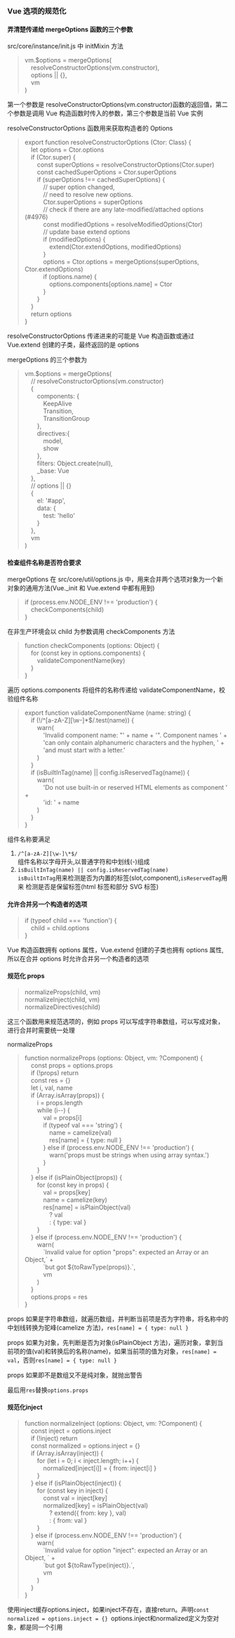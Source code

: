 ### Vue 选项的规范化

#### 弄清楚传递给 mergeOptions 函数的三个参数

src/core/instance/init.js 中 initMixin 方法

> vm.$options = mergeOptions(  
> &emsp;resolveConstructorOptions(vm.constructor),  
> &emsp;options || {},  
> &emsp;vm  
> )

第一个参数是 resolveConstructorOptions(vm.constructor)函数的返回值，第二个参数是调用 Vue 构造函数时传入的参数，第三个参数是当前 Vue 实例

resolveConstructorOptions 函数用来获取构造者的 Options

> export function resolveConstructorOptions (Ctor: Class<Component>) {  
> &emsp;let options = Ctor.options  
> &emsp;if (Ctor.super) {  
> &emsp;&emsp;const superOptions = resolveConstructorOptions(Ctor.super)  
> &emsp;&emsp;const cachedSuperOptions = Ctor.superOptions  
> &emsp;&emsp;if (superOptions !== cachedSuperOptions) {  
> &emsp;&emsp;&emsp;// super option changed,  
> &emsp;&emsp;&emsp;// need to resolve new options.  
> &emsp;&emsp;&emsp;Ctor.superOptions = superOptions  
> &emsp;&emsp;&emsp;// check if there are any late-modified/attached options (#4976)  
> &emsp;&emsp;&emsp;const modifiedOptions = resolveModifiedOptions(Ctor)  
> &emsp;&emsp;&emsp;// update base extend options  
> &emsp;&emsp;&emsp;if (modifiedOptions) {  
> &emsp;&emsp;&emsp;&emsp;extend(Ctor.extendOptions, modifiedOptions)  
> &emsp;&emsp;&emsp;}  
> &emsp;&emsp;&emsp;options = Ctor.options = mergeOptions(superOptions, Ctor.extendOptions)  
> &emsp;&emsp;&emsp;if (options.name) {  
> &emsp;&emsp;&emsp;&emsp;options.components[options.name] = Ctor  
> &emsp;&emsp;&emsp;}  
> &emsp;&emsp;}  
> &emsp;}  
> &emsp;return options  
> }

resolveConstructorOptions 传递进来的可能是 Vue 构造函数或通过 Vue.extend 创建的子类，最终返回的是 options

mergeOptions 的三个参数为

> vm.$options = mergeOptions(  
> &emsp;// resolveConstructorOptions(vm.constructor)  
> &emsp;{  
> &emsp;&emsp;components: {  
> &emsp;&emsp;&emsp;KeepAlive  
> &emsp;&emsp;&emsp;Transition,  
> &emsp;&emsp;&emsp;TransitionGroup  
> &emsp;&emsp;},  
> &emsp;&emsp;directives:{  
> &emsp;&emsp;&emsp;model,  
> &emsp;&emsp;&emsp;show  
> &emsp;&emsp;},  
> &emsp;&emsp;filters: Object.create(null),  
> &emsp;&emsp;\_base: Vue  
> &emsp;},  
> &emsp;// options || {}  
> &emsp;{  
> &emsp;&emsp;el: '#app',  
> &emsp;&emsp;data: {  
> &emsp;&emsp;&emsp;test: 'hello'  
> &emsp;&emsp;}  
> &emsp;},  
> &emsp;vm  
> )

#### 检查组件名称是否符合要求

mergeOptions 在 src/core/util/options.js 中，用来合并两个选项对象为一个新对象的通用方法(Vue.\_init 和 Vue.extend 中都有用到)

> if (process.env.NODE_ENV !== 'production') {  
> &emsp;checkComponents(child)  
> }

在非生产环境会以 child 为参数调用 checkComponents 方法

> function checkComponents (options: Object) {  
> &emsp;for (const key in options.components) {  
> &emsp;&emsp;validateComponentName(key)  
> &emsp;}  
> }

遍历 options.components 将组件的名称传递给 validateComponentName，校验组件名称

> export function validateComponentName (name: string) {  
> &emsp;if (!/^[a-zA-Z][\w-]\*$/.test(name)) {  
> &emsp;&emsp;warn(  
> &emsp;&emsp;&emsp;'Invalid component name: "' + name + '". Component names ' +  
> &emsp;&emsp;&emsp;'can only contain alphanumeric characters and the hyphen, ' +  
> &emsp;&emsp;&emsp;'and must start with a letter.'  
> &emsp;&emsp;)  
> &emsp;}  
> &emsp;if (isBuiltInTag(name) || config.isReservedTag(name)) {  
> &emsp;&emsp;warn(  
> &emsp;&emsp;&emsp;'Do not use built-in or reserved HTML elements as component ' +  
> &emsp;&emsp;&emsp;'id: ' + name  
> &emsp;&emsp;)  
> &emsp;}  
> }

组件名称要满足

1.  `/^[a-zA-Z][\w-]\*$/`  
    组件名称以字母开头,以普通字符和中划线(-)组成
2.  `isBuiltInTag(name) || config.isReservedTag(name)`  
    `isBuiltInTag`用来检测是否为内置的标签(slot,component),`isReservedTag`用来 检测是否是保留标签(html 标签和部分 SVG 标签)

#### 允许合并另一个构造者的选项

> if (typeof child === 'function') {  
> &emsp;child = child.options  
> }

Vue 构造函数拥有 options 属性，Vue.extend 创建的子类也拥有 options 属性,所以在合并 options 时允许合并另一个构造者的选项

#### 规范化 props

> normalizeProps(child, vm)  
> normalizeInject(child, vm)  
> normalizeDirectives(child)

这三个函数用来规范选项的，例如 props 可以写成字符串数组，可以写成对象，进行合并时需要统一处理

normalizeProps

> function normalizeProps (options: Object, vm: ?Component) {  
> &emsp;const props = options.props  
> &emsp;if (!props) return  
> &emsp;const res = {}  
> &emsp;let i, val, name  
> &emsp;if (Array.isArray(props)) {  
> &emsp;&emsp;i = props.length  
> &emsp;&emsp;while (i--) {  
> &emsp;&emsp;&emsp;val = props[i]  
> &emsp;&emsp;&emsp;if (typeof val === 'string') {  
> &emsp;&emsp;&emsp;&emsp;name = camelize(val)  
> &emsp;&emsp;&emsp;&emsp;res[name] = { type: null }  
> &emsp;&emsp;&emsp;} else if (process.env.NODE_ENV !== 'production') {  
> &emsp;&emsp;&emsp;&emsp;warn('props must be strings when using array syntax.')  
> &emsp;&emsp;&emsp;}  
> &emsp;&emsp;}  
> &emsp;} else if (isPlainObject(props)) {  
> &emsp;&emsp;for (const key in props) {  
> &emsp;&emsp;&emsp;val = props[key]  
> &emsp;&emsp;&emsp;name = camelize(key)  
> &emsp;&emsp;&emsp;res[name] = isPlainObject(val)  
> &emsp;&emsp;&emsp;&emsp;? val  
> &emsp;&emsp;&emsp;&emsp;: { type: val }  
> &emsp;&emsp;}  
> &emsp;} else if (process.env.NODE_ENV !== 'production') {  
> &emsp;&emsp;warn(  
> &emsp;&emsp;&emsp;\`Invalid value for option "props": expected an Array or an Object,\` +  
> &emsp;&emsp;&emsp;\`but got ${toRawType(props)}.\`,  
> &emsp;&emsp;&emsp;vm  
> &emsp;&emsp;)  
> &emsp;}  
> &emsp;options.props = res  
> }

props 如果是字符串数组，就遍历数组，并判断当前项是否为字符串，将名称中的中划线转换为驼峰(camelize 方法)，`res[name] = { type: null }`

props 如果为对象，先判断是否为对象(isPlainObject 方法)，遍历对象，拿到当前项的值(val)和转换后的名称(name)，如果当前项的值为对象，`res[name] = val`，否则`res[name] = { type: null }`

props 如果即不是数组又不是纯对象，就抛出警告

最后用`res`替换`options.props`

####  规范化inject

>function normalizeInject (options: Object, vm: ?Component) {  
&emsp;const inject = options.inject  
&emsp;if (!inject) return  
&emsp;const normalized = options.inject = {}  
&emsp;if (Array.isArray(inject)) {  
&emsp;&emsp;for (let i = 0; i < inject.length; i++) {  
&emsp;&emsp;&emsp;normalized[inject[i]] = { from: inject[i] }  
&emsp;&emsp;}  
&emsp;} else if (isPlainObject(inject)) {  
&emsp;&emsp;for (const key in inject) {  
&emsp;&emsp;&emsp;const val = inject[key]  
&emsp;&emsp;&emsp;normalized[key] = isPlainObject(val)  
&emsp;&emsp;&emsp;&emsp;? extend({ from: key }, val)  
&emsp;&emsp;&emsp;&emsp;: { from: val }  
&emsp;&emsp;}  
&emsp;} else if (process.env.NODE_ENV !== 'production') {  
&emsp;&emsp;warn(  
&emsp;&emsp;&emsp;\`Invalid value for option "inject": expected an Array or an Object, \` +  
&emsp;&emsp;&emsp;\`but got ${toRawType(inject)}.\`,  
&emsp;&emsp;&emsp;vm  
&emsp;&emsp;)  
&emsp;}  
}  

使用inject缓存options.inject，如果inject不存在，直接return。声明`const normalized = options.inject = {} `options.inject和normalized定义为空对象，都是同一个引用